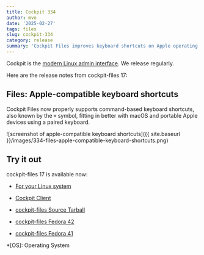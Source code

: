 ```yaml
---
title: Cockpit 334
author: mvo
date: '2025-02-27'
tags: files
slug: cockpit-334
category: release
summary: 'Cockpit Files improves keyboard shortcuts on Apple operating systems'
---
```


Cockpit is the [modern Linux admin interface](https://cockpit-project.org/).
We release regularly.

Here are the release notes from cockpit-files 17:


## Files: Apple-compatible keyboard shortcuts

Cockpit Files now properly supports command-based keyboard shortcuts, also known by the `⌘` symbol, fitting in better with macOS and portable Apple devices using a paired keyboard.

![screenshot of apple-compatible keyboard shortcuts]({{ site.baseurl }}/images/334-files-apple-compatible-keyboard-shortcuts.png)
## Try it out

cockpit-files 17 is available now:

* [For your Linux system](https://cockpit-project.org/running.html)
* [Cockpit Client](https://flathub.org/apps/details/org.cockpit_project.CockpitClient)

* [cockpit-files Source Tarball](https://github.com/cockpit-project/cockpit-files/releases/tag/17)
* [cockpit-files Fedora 42](https://bodhi.fedoraproject.org/updates/FEDORA-2025-912cb7ac9b)
* [cockpit-files Fedora 41](https://bodhi.fedoraproject.org/updates/FEDORA-2025-ee3ce50104)

*[OS]: Operating System
